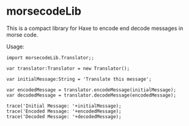 # morsecodeLib

This is a compact library for Haxe to encode end decode messages in morse code.

Usage:
```
import morsecodeLib.Translator;;

var translator:Translator = new Translator();

var initialMessage:String = 'Translate this message';

var encodedMessage = translator.encodeMessage(initialMessage);
var decodedMessage = translator.decodeMessage(encodedMessage);

trace('Initial Message: '+initialMessage);
trace('Encoded Message: '+encodedMessage);
trace('Decoded Message: '+decodedMessage);
```
